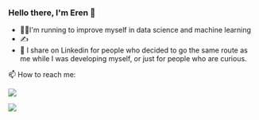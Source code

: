 

### Hello there, I'm Eren 👋

- 🏃‍♂️I'm running to improve myself in data science and machine learning
- :writing_hand:	
- 📜 I share on Linkedin for people who decided to go the same route as me while I was developing myself, or just for people who are curious.

📫 How to reach me: 

[![](https://img.shields.io/badge/linkedin-%230077B5.svg?&style=for-the-badge&logo=linkedin&logoColor=white)](https://www.linkedin.com/in/1erenonal/)

[![](https://img.shields.io/badge/instagram-%23E4405F.svg?&style=for-the-badge&logo=instagram&logoColor=white)](https://instagram.com/erenonal.jpg)

